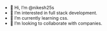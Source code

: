 - 👋 Hi, I’m @nikesh25s
- 👀 I’m interested in full stack development.
- 🌱 I’m currently learning css.
- 💞️ I’m looking to collaborate with companies.


<!---
nikesh25s/nikesh25s is a ✨ special ✨ repository because its `README.md` (this file) appears on your GitHub profile.
You can click the Preview link to take a look at your changes.
--->
